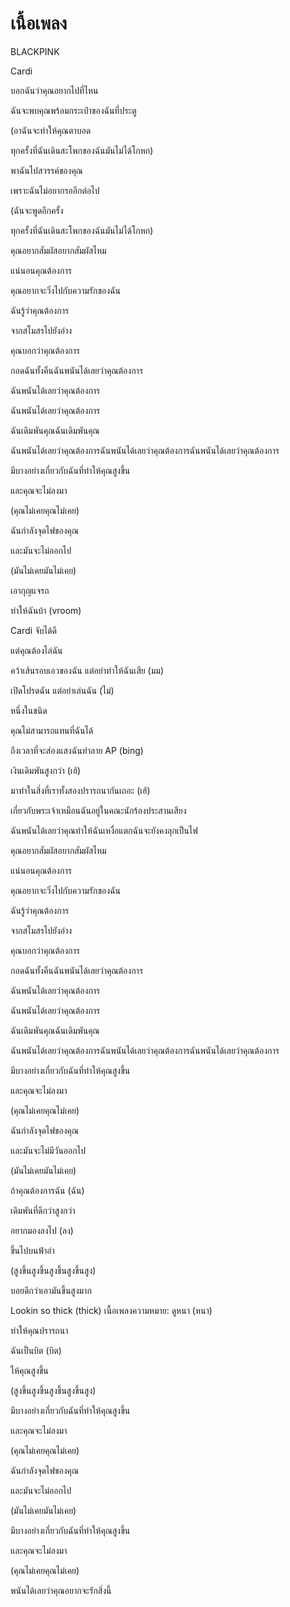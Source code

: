 # เนื้อเพลง

BLACKPINK

Cardi

บอกฉันว่าคุณอยากไปที่ไหน

ฉันจะพบคุณพร้อมกระเป๋าของฉันที่ประตู

(อาฉันจะทำให้คุณตาบอด

ทุกครั้งที่ฉันเดินสะโพกของฉันมันไม่ได้โกหก)

พาฉันไปสวรรค์ของคุณ

เพราะฉันไม่อยากรออีกต่อไป

(ฉันจะพูดอีกครั้ง

ทุกครั้งที่ฉันเดินสะโพกของฉันมันไม่ได้โกหก)

คุณอยากสัมผัสอยากสัมผัสไหม

แน่นอนคุณต้องการ

คุณอยากจะวิ่งไปกับความรักของฉัน

ฉันรู้ว่าคุณต้องการ

จากสโมสรไปยังอ่าง

คุณบอกว่าคุณต้องการ

กอดฉันทั้งคืนฉันพนันได้เลยว่าคุณต้องการ

ฉันพนันได้เลยว่าคุณต้องการ

ฉันพนันได้เลยว่าคุณต้องการ

ฉันเดิมพันคุณฉันเดิมพันคุณ

ฉันพนันได้เลยว่าคุณต้องการฉันพนันได้เลยว่าคุณต้องการฉันพนันได้เลยว่าคุณต้องการ

มีบางอย่างเกี่ยวกับฉันที่ทำให้คุณสูงขึ้น

และคุณจะไม่ลงมา

(คุณไม่เคยคุณไม่เคย)

ฉันกำลังจุดไฟของคุณ

และมันจะไม่ออกไป

(มันไม่เคยมันไม่เคย)

เอากุญแจรถ

ทำให้ฉันบ้า (vroom)

Cardi จับได้ดี

แต่คุณต้องไล่ฉัน

คว้าเส้นรอบเอวของฉัน แต่อย่าทำให้ฉันเสีย (มม)

เปิดโปรดฉัน แต่อย่าเล่นฉัน (ไม่)

หนึ่งในชนิด

คุณไม่สามารถแทนที่ฉันได้

ถึงเวลาที่จะส่องแสงฉันทำลาย AP (bing)

เงินเดิมพันสูงกว่า (เฮ้)

มาทำในสิ่งที่เราทั้งสองปรารถนากันเถอะ (เฮ้)

เกี่ยวกับพระเจ้าเหมือนฉันอยู่ในคณะนักร้องประสานเสียง

ฉันพนันได้เลยว่าคุณทำให้ฉันเหงื่อแตกฉันจะยังคงลุกเป็นไฟ

คุณอยากสัมผัสอยากสัมผัสไหม

แน่นอนคุณต้องการ

คุณอยากจะวิ่งไปกับความรักของฉัน

ฉันรู้ว่าคุณต้องการ

จากสโมสรไปยังอ่าง

คุณบอกว่าคุณต้องการ

กอดฉันทั้งคืนฉันพนันได้เลยว่าคุณต้องการ

ฉันพนันได้เลยว่าคุณต้องการ

ฉันพนันได้เลยว่าคุณต้องการ

ฉันเดิมพันคุณฉันเดิมพันคุณ

ฉันพนันได้เลยว่าคุณต้องการฉันพนันได้เลยว่าคุณต้องการฉันพนันได้เลยว่าคุณต้องการ

มีบางอย่างเกี่ยวกับฉันที่ทำให้คุณสูงขึ้น

และคุณจะไม่ลงมา

(คุณไม่เคยคุณไม่เคย)

ฉันกำลังจุดไฟของคุณ

และมันจะไม่มีวันออกไป

(มันไม่เคยมันไม่เคย)

ถ้าคุณต้องการฉัน (ฉัน)

เดิมพันที่ดีกว่าสูงกว่า

อยากมองลงไป (ลง)

ขึ้นไปบนฟ้าอ่า

(สูงขึ้นสูงขึ้นสูงขึ้นสูงขึ้นสูง)

บอยดีกว่าเอามันขึ้นสูงมาก

Lookin so thick (thick) เนื้อเพลงความหมาย: ดูหนา (หนา)

ทำให้คุณปรารถนา

ฉันเป็นบิต (บิต)

ให้คุณสูงขึ้น

(สูงขึ้นสูงขึ้นสูงขึ้นสูงขึ้นสูง)

มีบางอย่างเกี่ยวกับฉันที่ทำให้คุณสูงขึ้น

และคุณจะไม่ลงมา

(คุณไม่เคยคุณไม่เคย)

ฉันกำลังจุดไฟของคุณ

และมันจะไม่ออกไป

(มันไม่เคยมันไม่เคย)

มีบางอย่างเกี่ยวกับฉันที่ทำให้คุณสูงขึ้น

และคุณจะไม่ลงมา

(คุณไม่เคยคุณไม่เคย)

พนันได้เลยว่าคุณอยากจะรักสิ่งนี้
